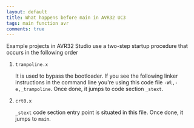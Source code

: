 ```yaml
---
layout: default
title: What happens before main in AVR32 UC3
tags: main function avr
comments: true
---
```


Example projects in AVR32 Studio use a two-step startup procedure that occurs in the following order

1. `trampoline.x`

    It is used to bypass the bootloader. If you see the following linker instructions in the command line you're using this code file `-Wl,-e,_trampoline`. Once done, it jumps to code section `_stext`.

2. `crt0.x`

    `_stext` code section entry point is situated in this file. Once done, it jumps to `main`.
